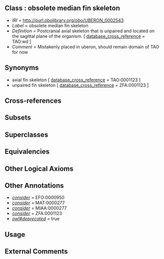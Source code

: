 
## Class : obsolete median fin skeleton

 * *IRI* = http://purl.obolibrary.org/obo/UBERON_0002543
 * *Label* = obsolete median fin skeleton
 * *Definition* = Postcranial axial skeleton that is unpaired and located on the sagittal plane of the organism. [ [database_cross_reference](../../ef/oboInOwl#hasDbXref.md) = TAO:wd ]
 * *Comment* = Mistakenly placed in uberon, should remain domain of TAO for now

## Synonyms

 * axial fin skeleton [ [database_cross_reference](../../ef/oboInOwl#hasDbXref.md) = TAO:0001123 ]
 * unpaired fin skeleton [ [database_cross_reference](../../ef/oboInOwl#hasDbXref.md) = ZFA:0001123 ]

## Cross-references


## Subsets


## Superclasses


## Equivalencies


## Other Logical Axioms


## Other Annotations

 * *[consider](../../er/oboInOwl#consider.md)* = EFO:0000950
 * *[consider](../../er/oboInOwl#consider.md)* = MAT:0000277
 * *[consider](../../er/oboInOwl#consider.md)* = MIAA:0000277
 * *[consider](../../er/oboInOwl#consider.md)* = ZFA:0001123
 * *[owl#deprecated](../../ed/owl#deprecated.md)* = true

## Usage


## External Comments


